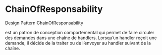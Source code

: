 # ChainOfResponsability
Design Pattern ChainOfResponsability

est un patron de conception comportemental qui permet de faire circuler des demandes dans une chaîne de handlers.
Lorsqu’un handler reçoit une demande, il décide de la traiter ou de l’envoyer au handler suivant de la chaîne.
